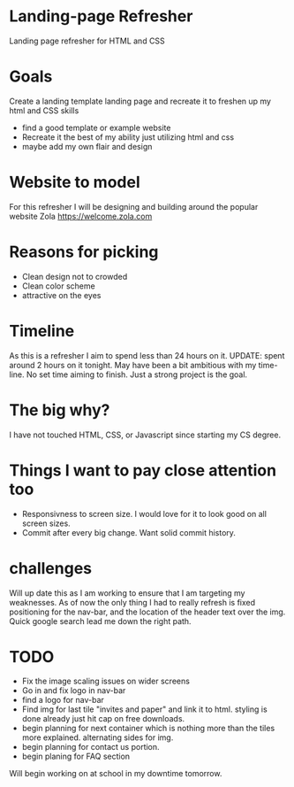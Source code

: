 # Landing-page Refresher
Landing page refresher for HTML and CSS

# Goals
Create a landing template landing page and recreate it to freshen up my html and CSS skills
- find a good template or example website
- Recreate it the best of my ability just utilizing html and css
- maybe add my own flair and design

# Website to model
For this refresher I will be designing and building around the popular website Zola
https://welcome.zola.com

# Reasons for picking
- Clean design not to crowded
- Clean color scheme
- attractive on the eyes


# Timeline
As this is a refresher I aim to spend less than 24 hours on it.
UPDATE: spent around 2 hours on it tonight. May have been a bit ambitious with my time-line. No set time aiming to finish. Just a strong project is the goal.

# The big why?
I have not touched HTML, CSS, or Javascript since starting my CS degree.

# Things I want to pay close attention too
- Responsivness to screen size. I would love for it to look good on all screen sizes.
- Commit after every big change. Want solid commit history.

# challenges
Will up date this as I am working to ensure that I am targeting my weaknesses.
As of now the only thing I had to really refresh is fixed positioning for the nav-bar, and the location of the header text over the img. Quick google search lead me down the right path.


# TODO
- Fix the image scaling issues on wider screens
- Go in and fix logo in nav-bar
- find a logo for nav-bar
- Find img for last tile "invites and paper"  and link it to html. styling is done already just hit cap on free downloads.
- begin planning for next container which is nothing more than the tiles more explained. alternating sides for img.
- begin planning for contact us portion.
- begin planing for FAQ section


Will begin working on at school in my downtime tomorrow.

